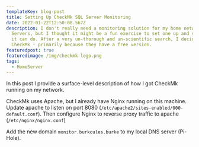 ```yaml
---
templateKey: blog-post
title: Setting Up CheckMk SQL Server Monitoring
date: 2022-01-22T12:50:08.567Z
description: I don't really need a monitoring solution for my home network SQL
  Servers, but I thought it might be a fun exercise to set one up and see what
  it can do. After a very un-thorough and un-scientific search, I decided to use
  CheckMk - primarily because they have a free version.
featuredpost: true
featuredimage: /img/checkmk-logo.png
tags:
  - HomeServer
---
```

In this post I provide a surface-level description of how I got CheckMk running on my network.

CheckMk uses Apache, but I already have Nginx running on this machine. Update apache to listen on port 8080 (`/etc/apache2/sites-enabled/000-default.conf`). Then configure Nginx to reverse proxy traffic to apache (`/etc/nginx/nginx.conf`)

Add the new domain `monitor.burkcules.burke` to my local DNS server (Pi-Hole).